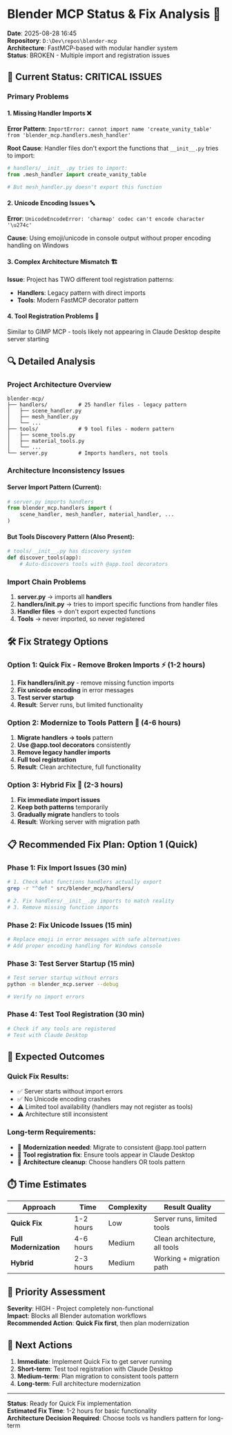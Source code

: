 # Blender MCP Status & Fix Analysis 🎨

**Date**: 2025-08-28 16:45  
**Repository**: `D:\Dev\repos\blender-mcp`  
**Architecture**: FastMCP-based with modular handler system  
**Status**: BROKEN - Multiple import and registration issues

## 🚨 Current Status: CRITICAL ISSUES

### **Primary Problems**

#### 1. **Missing Handler Imports** ❌
**Error Pattern**: `ImportError: cannot import name 'create_vanity_table' from 'blender_mcp.handlers.mesh_handler'`

**Root Cause**: Handler files don't export the functions that `__init__.py` tries to import:

```python
# handlers/__init__.py tries to import:
from .mesh_handler import create_vanity_table

# But mesh_handler.py doesn't export this function
```

#### 2. **Unicode Encoding Issues** 🔤
**Error**: `UnicodeEncodeError: 'charmap' codec can't encode character '\u274c'`

**Cause**: Using emoji/unicode in console output without proper encoding handling on Windows

#### 3. **Complex Architecture Mismatch** 🏗️
**Issue**: Project has TWO different tool registration patterns:
- **Handlers**: Legacy pattern with direct imports
- **Tools**: Modern FastMCP decorator pattern

#### 4. **Tool Registration Problems** 🔧
Similar to GIMP MCP - tools likely not appearing in Claude Desktop despite server starting

## 🔍 **Detailed Analysis**

### **Project Architecture Overview**
```
blender-mcp/
├── handlers/          # 25 handler files - legacy pattern
│   ├── scene_handler.py
│   ├── mesh_handler.py
│   └── ...
├── tools/             # 9 tool files - modern pattern  
│   ├── scene_tools.py
│   ├── material_tools.py
│   └── ...
└── server.py          # Imports handlers, not tools
```

### **Architecture Inconsistency Issues**

#### Server Import Pattern (Current):
```python
# server.py imports handlers
from blender_mcp.handlers import (
    scene_handler, mesh_handler, material_handler, ...
)
```

#### But Tools Discovery Pattern (Also Present):
```python
# tools/__init__.py has discovery system
def discover_tools(app):
    # Auto-discovers tools with @app.tool decorators
```

### **Import Chain Problems**
1. **server.py** → imports all **handlers**
2. **handlers/__init__.py** → tries to import specific functions from handler files
3. **Handler files** → don't export expected functions
4. **Tools** → never imported, so never registered

## 🛠️ **Fix Strategy Options**

### **Option 1: Quick Fix - Remove Broken Imports** ⚡ (1-2 hours)
1. **Fix handlers/__init__.py** - remove missing function imports
2. **Fix unicode encoding** in error messages
3. **Test server startup** 
4. **Result**: Server runs, but limited functionality

### **Option 2: Modernize to Tools Pattern** 🚀 (4-6 hours) 
1. **Migrate handlers → tools** pattern
2. **Use @app.tool decorators** consistently  
3. **Remove legacy handler imports**
4. **Full tool registration**
5. **Result**: Clean architecture, full functionality

### **Option 3: Hybrid Fix** 🔄 (2-3 hours)
1. **Fix immediate import issues**
2. **Keep both patterns** temporarily
3. **Gradually migrate** handlers to tools
4. **Result**: Working server with migration path

## 📋 **Recommended Fix Plan: Option 1 (Quick)**

### **Phase 1: Fix Import Issues** (30 min)
```bash
# 1. Check what functions handlers actually export
grep -r "^def " src/blender_mcp/handlers/

# 2. Fix handlers/__init__.py imports to match reality
# 3. Remove missing function imports
```

### **Phase 2: Fix Unicode Issues** (15 min)
```python
# Replace emoji in error messages with safe alternatives
# Add proper encoding handling for Windows console
```

### **Phase 3: Test Server Startup** (15 min)
```bash
# Test server startup without errors
python -m blender_mcp.server --debug

# Verify no import errors
```

### **Phase 4: Test Tool Registration** (30 min)
```bash
# Check if any tools are registered
# Test with Claude Desktop
```

## 🎯 **Expected Outcomes**

### **Quick Fix Results**:
- ✅ Server starts without import errors
- ✅ No Unicode encoding crashes  
- ⚠️ Limited tool availability (handlers may not register as tools)
- ⚠️ Architecture still inconsistent

### **Long-term Requirements**:
- 🔄 **Modernization needed**: Migrate to consistent @app.tool pattern
- 🔄 **Tool registration fix**: Ensure tools appear in Claude Desktop
- 🔄 **Architecture cleanup**: Choose handlers OR tools pattern

## ⏱️ **Time Estimates**

| Approach | Time | Complexity | Result Quality |
|----------|------|------------|----------------|
| **Quick Fix** | 1-2 hours | Low | Server runs, limited tools |
| **Full Modernization** | 4-6 hours | Medium | Clean architecture, all tools |
| **Hybrid** | 2-3 hours | Medium | Working + migration path |

## 🚨 **Priority Assessment**

**Severity**: HIGH - Project completely non-functional  
**Impact**: Blocks all Blender automation workflows  
**Recommended Action**: **Quick Fix first**, then plan modernization

## 📝 **Next Actions**

1. **Immediate**: Implement Quick Fix to get server running
2. **Short-term**: Test tool registration with Claude Desktop  
3. **Medium-term**: Plan migration to consistent tools pattern
4. **Long-term**: Full architecture modernization

---

**Status**: Ready for Quick Fix implementation  
**Estimated Fix Time**: 1-2 hours for basic functionality  
**Architecture Decision Required**: Choose tools vs handlers pattern for long-term
